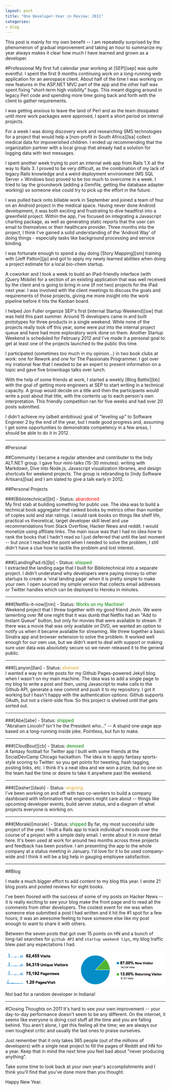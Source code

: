 ```yaml
---
layout: post
title: "One Developer-Year in Review: 2011"
categories:
- blog
---
```


This post is mainly for my own benefit -- I am repeatedly surprised by the phenomenon
of gradual improvement and taking an hour to summarize my year always makes it clear how 
much I have learned and grown as a developer.

#Professional
My first full calendar year working at [SEP][sep] was quite eventful. I spent the first 9 months
continuing work on a long-running web application for an aerospace client. About half of the
time I was working on new features in the ASP.NET MVC part of the app and the other half was
spent fixing "short-term high visibility" bugs. This meant digging around in legacy Perl code
and spending more time going back and forth with the client to gather requirements.

I was getting anxious to leave the land of Perl and as the team dissipated until more work
packages were approved, I spent a short period on internal projects.

For a week I was doing discovery work and researching SMS technologies for a project that
would help a [non-profit in South Africa][lsa] collect medical data for impoverished children. 
I ended up recommending that the organization partner with a local group that already had a solution
for logging data with text messages.

I spent another week trying to port an internal web app from Rails 1.X all the way to Rails 3. I
proved to be very difficult, as the combination of my lack of legacy Rails knowledge and a weird
deployment environment (MS SQL Server + Windows box) proved to be too much to overcome in a week. 
I tried to lay the groundwork (adding a Gemfile, getting the database adapter working) so someone
else could try to pick up the effort in the future.

I was pulled back onto billable work in September and joined a team of four on an Android project
in the medical space. Having never done Android development, it was both exciting and frustrating to
dive headfirst into a greenfield project. Within the app, I've focused on integrating a Javascript
charting package, as well as generating static reports that the user can email to themselves or 
their healthcare provider. Three months into the project, I think I've gained a solid understanding
of the 'Android Way' of doing things - especially tasks like background processing and service 
binding.

I was fortunate enough to spend a day doing [Story Mapping][sm] training with [Jeff Patton][jp] and 
got to apply my newly learned abilities when doing a project estimate for a local bio-chem startup.

A coworker and I took a week to build an iPad-friendly interface (with jQuery Mobile) for a 
section of an existing application that was well received by the client and is going to bring in 
one (if not two) projects for the iPad next year. I was involved with the client meetings to 
discuss the goals and requirements of those projects, giving me more insight into the work pipeline 
before it hits the Kanban board.

I helped Jon Fuller organize SEP's first [internal Startup Weekend][sw] that was held this past 
summer. Around 15 developers came in and built prototypes for three products in a single weekend. 
While none of the projects really took off this year, some were put into the internal project queue 
and have had more exploratory work done on them. Another Startup Weekend is scheduled for February 
2012 and I've made it a personal goal to get at least one of the projects launched to the public this time.

I participated (sometimes too much in my opinion...) in two book clubs at work: one for Rework and 
one for The Passionate Programmer. I got over my irrational fear that I needed to be an expert to 
present information on a topic and gave five brownbags talks over lunch.

With the help of some friends at work, I started a weekly [Blog Battle][bb] with the goal of 
getting more engineers at SEP to start writing in a technical capacity. A group would decide on a 
title and then the participants would write a post about that title, with the contents up to each 
person's own interpretation. This friendly competition ran for five weeks and had over 20 posts 
submitted.

I didn't achieve my (albeit ambitious) goal of "leveling up" to Software Engineer 2 by the end of 
the year, but I made good progress and, assuming I get some opportunities to demonstrate competency 
in a few areas, I should be able to do it in 2012.

---

#Personal

##Community
I became a regular attendee and contributer to the Indy ALT.NET group. I gave four mini-talks
(15-30 minutes): writing with Markdown, Dive into Node.js, Javascript visualization libraries, and 
design shortcuts for weekend projects. The group is rebranding to [Indy Software Artisans][isa] and
I am slated to give a talk early in 2012.

##Personal Projects

###[Bibliotechnical][bt] - Status: <span style="color: red;">abandoned</span>  
My first stab at building something for public use. The idea was to build a technical book
aggregator that ranked books by metrics other than number of copies sold and star ratings. I
would rank books on things like shelf life, practical vs theoretical, target developer skill
level and use recommendations from Stack Overflow, Hacker News and reddit. I would monetize using
affiliate links. The main issue was that I had no idea how to rank the books that I hadn't read so
I just deferred that until the last moment -- but once I reached the point when I needed to solve 
the problem, I still didn't have a clue how to tackle the problem and lost interest.

---

###[LandingPad.rb][lp] - Status: <span style="color: green;">shipped</span>  
I extracted the landing page that I built for Bibliotechnical into a separate project. I didn't
understand why developers were paying money to other startups to create a 'viral landing page' when
it is pretty simple to make your own. I open sourced my simple version that collects email addresses
or Twitter handles which can be deployed to Heroku in minutes.

---

###[Netflix-it-now][nin] - Status: <span style="color: green;">Works on my Machine!</span>  
Weekend project that I threw together with my good friend Jevin. We were lamenting over IM one night
that it was dumb that Netflix had an "Add to Instant Queue" button, but only for movies that were
available to stream. If there was a movie that was only available on DVD, we wanted an option to
notify us when it became available for streaming. We threw together a basic Sinatra app and browser
extension to solve the problem. It worked well enough for our own use, but we didn't want to deal
with support or making sure user data was absolutely secure so we never released it to the general
public.

---

###[Lanyon][lan] - Status: <span style="color: goldenrod;">shelved</span>  
I wanted a way to write posts for my Github Pages-powered Jekyll blog when I wasn't on my main
machine. The idea was to add a single page to my blog to write a post and then, using Javascript to 
make calls to the Github API, generate a new commit and push it to my repository. I got it working
but I hasn't happy with the authentication options: Github supports OAuth, but not a client-side
flow. So this project is shelved until that gets sorted out.

---

###[Abe][abe] - Status: <span style="color: green;">shipped</span>  
"Abraham Lincoln? Isn't he the President who..." -- A stupid one-page app based on a long-running 
inside joke. Pointless, but fun to make.

---

###[CloutBout][cb] - Status: <span style="color: green;">demoed</span>  
A fantasy football for Twitter app I built with some friends at the SocialDevCamp Chicago hackathon.
The idea is to apply fantasy sports-style scoring to Twitter: so you get points for tweeting, hash
tagging, posting links, etc. I think it's a neat idea and we won a prize, but no one on the team
had the time or desire to take it anywhere past the weekend.

---

###[Dasher][dash] - Status: <span style="color: goldenrod;">ongoing</span>  
I've been working on and off with two co-workers to build a company dashboard with information
that engineers might care about -- things like upcoming developer events, build server status, and
a diagram of what projects everyone is working on.

---

###[Morale][morale] - Status: <span style="color: green;">shipped</span>
By far, my most successful side project of the year. I built a Rails app to track individual's
moods over the course of a project with a simple daily email. I wrote about it in more detail
here. It's been used at work for around two months across three projects and feedback has been
positive. I am presenting the app to the whole company at a status meeting in January. I'd love
for it to be used company-wide and I think it will be a big help in gauging employee satisfaction.

---

##Blog

I made a much bigger effort to add content to my blog this year. I wrote 21 blog posts and posted 
reviews for eight books.

I've been floored with the success of some of my posts on Hacker News -- it is really exciting to
see your blog make the front page and to read all the comments from other developers. The coolest
event for me was when someone else submitted a post I had written and it hit the #1 spot for a few
hours; it was an awesome feeling to have someone else like my post enough to want to share it with 
others.

Between the seven posts that got over 15 points on HN and a bunch of long-tail searches for
`github API` and `startup weekend tips`, my blog traffic blew past any expectations I 
had.

![](/static/analytics-2011.png)

Not bad for a random developer in Indiana!

---

#Closing Thoughts on 2011
It's hard to see your own improvement -- your day-to-day performance doesn't seem to be any 
different. On the internet, it seems like everyone is doing cool stuff all the time and you are 
falling behind. You aren't alone, I get this feeling all the time; we are always our own toughest
critic and usually the last ones to praise ourselves.

Just remember that it only takes 365 people (out of the millions of developers) with a single neat 
project to fill the pages of Reddit and HN for a year. Keep that in mind the next time you feel bad 
about "never producing anything".

Take some time to look back at your own year's accomplishments and I think you'll find that you've 
done more than you thought.

Happy New Year.